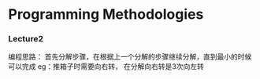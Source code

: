 # Programming Methodologies
### Lecture2
编程思路：
首先分解步骤，在根据上一个分解的步骤继续分解，直到最小的时候可以完成
eg：推箱子时需要向右转，
在分解向右转是3次向左转